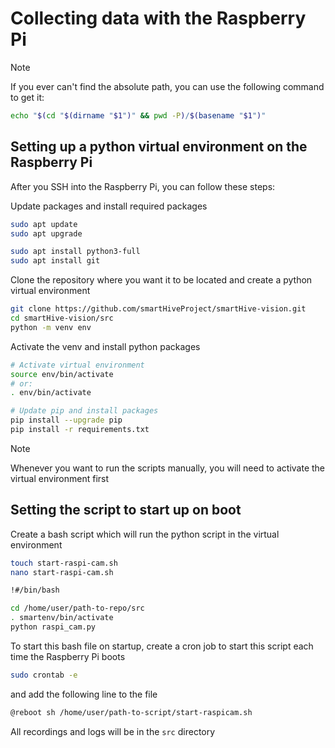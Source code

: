 # Collecting data with the Raspberry Pi
> [!NOTE]
> If you ever can't find the absolute path, you can use the following command to get it:
```bash
echo "$(cd "$(dirname "$1")" && pwd -P)/$(basename "$1")"
```

## Setting up a python virtual environment on the Raspberry Pi
After you SSH into the Raspberry Pi, you can follow these steps:  

Update packages and install required packages
```bash
sudo apt update
sudo apt upgrade
```
```bash
sudo apt install python3-full
sudo apt install git
```

Clone the repository where you want it to be located and create a python virtual environment
```bash
git clone https://github.com/smartHiveProject/smartHive-vision.git
cd smartHive-vision/src
python -m venv env
```

Activate the venv and install python packages
```bash
# Activate virtual environment
source env/bin/activate
# or:
. env/bin/activate

# Update pip and install packages
pip install --upgrade pip
pip install -r requirements.txt
```
> [!NOTE]
> Whenever you want to run the scripts manually, you will need to activate the virtual environment first

## Setting the script to start up on boot
Create a bash script which will run the python script in the virtual environment
```bash
touch start-raspi-cam.sh
nano start-raspi-cam.sh
```
```bash
!#/bin/bash

cd /home/user/path-to-repo/src
. smartenv/bin/activate
python raspi_cam.py
```
To start this bash file on startup, create a cron job to start this script each time the Raspberry Pi boots
```bash
sudo crontab -e
```
and add the following line to the file
```bash
@reboot sh /home/user/path-to-script/start-raspicam.sh
```
All recordings and logs will be in the `src` directory
